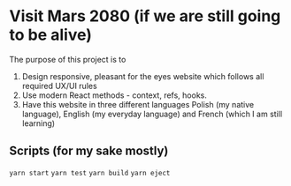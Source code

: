# Visit Mars 2080 (if we are still going to be alive)

The purpose of this project is to
1. Design responsive, pleasant for the eyes website which follows all required UX/UI rules
2. Use modern React methods - context, refs, hooks. 
3. Have this website in three different languages Polish (my native language), English (my everyday language) and French (which I am still learning)

## Scripts (for my sake mostly)
`yarn start`
`yarn test`
`yarn build`
`yarn eject`
